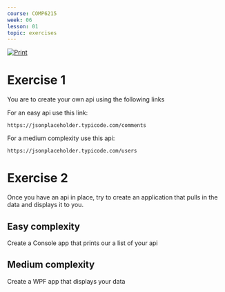 ```yaml
---
course: COMP6215
week: 06
lesson: 01
topic: exercises
---
```


[![Print](https://img.shields.io/badge/DOWNLOAD_PDF-CLICK_HERE-blue.svg)](https://github.com/ToiOhomaiBCS/COMP6215-Course-Material/raw/master/week06/session01/readme.pdf)

# Exercise 1

You are to create your own api using the following links

For an easy api use this link:

```
https://jsonplaceholder.typicode.com/comments
```

For a medium complexity use this api:

```
https://jsonplaceholder.typicode.com/users
```

# Exercise 2

Once you have an api in place, try to create an application that pulls in the data and displays it to you.

## Easy complexity

Create a Console app that prints our a list of your api

## Medium complexity

Create a WPF app that displays your data